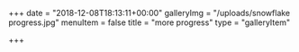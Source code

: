 +++
date = "2018-12-08T18:13:11+00:00"
galleryImg = "/uploads/snowflake progress.jpg"
menuItem = false
title = "more progress"
type = "galleryItem"

+++
